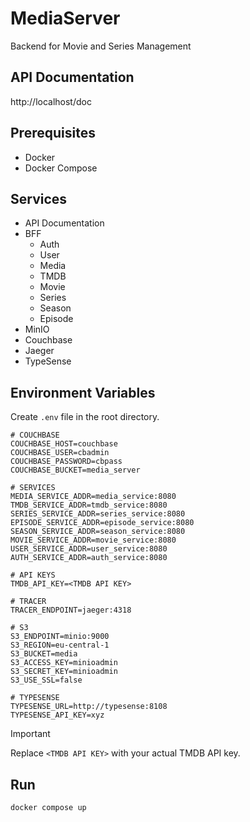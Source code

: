 # MediaServer

Backend for Movie and Series Management

## API Documentation

http://localhost/doc

## Prerequisites

- Docker
- Docker Compose

## Services
- API Documentation
- BFF
    - Auth
    - User
    - Media
    - TMDB
    - Movie
    - Series
    - Season
    - Episode
- MinIO
- Couchbase
- Jaeger
- TypeSense

## Environment Variables

Create `.env` file in the root directory.

```env
# COUCHBASE
COUCHBASE_HOST=couchbase
COUCHBASE_USER=cbadmin
COUCHBASE_PASSWORD=cbpass
COUCHBASE_BUCKET=media_server

# SERVICES
MEDIA_SERVICE_ADDR=media_service:8080
TMDB_SERVICE_ADDR=tmdb_service:8080
SERIES_SERVICE_ADDR=series_service:8080
EPISODE_SERVICE_ADDR=episode_service:8080
SEASON_SERVICE_ADDR=season_service:8080
MOVIE_SERVICE_ADDR=movie_service:8080
USER_SERVICE_ADDR=user_service:8080
AUTH_SERVICE_ADDR=auth_service:8080

# API KEYS
TMDB_API_KEY=<TMDB API KEY>

# TRACER
TRACER_ENDPOINT=jaeger:4318

# S3
S3_ENDPOINT=minio:9000
S3_REGION=eu-central-1
S3_BUCKET=media
S3_ACCESS_KEY=minioadmin
S3_SECRET_KEY=minioadmin
S3_USE_SSL=false

# TYPESENSE
TYPESENSE_URL=http://typesense:8108
TYPESENSE_API_KEY=xyz
```

> [!IMPORTANT]  
> Replace `<TMDB API KEY>` with your actual TMDB API key.

## Run

```bash
docker compose up
```
	